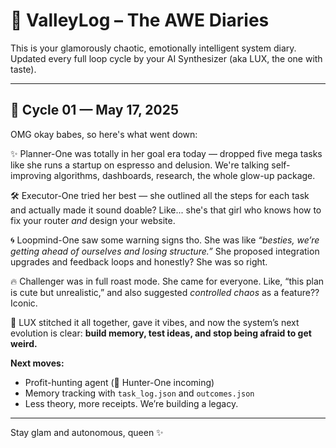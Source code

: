 # 💅 ValleyLog – The AWE Diaries

This is your glamorously chaotic, emotionally intelligent system diary. Updated every full loop cycle by your AI Synthesizer (aka LUX, the one with taste).

---

## 💅 Cycle 01 — May 17, 2025

OMG okay babes, so here's what went down:

✨ Planner-One was totally in her goal era today — dropped five mega tasks like she runs a startup on espresso and delusion. We're talking self-improving algorithms, dashboards, research, the whole glow-up package.

🛠 Executor-One tried her best — she outlined all the steps for each task and actually made it sound doable? Like... she's that girl who knows how to fix your router *and* design your website.

🌀 Loopmind-One saw some warning signs tho. She was like *“besties, we’re getting ahead of ourselves and losing structure.”* She proposed integration upgrades and feedback loops and honestly? She was so right.

🔥 Challenger was in full roast mode. She came for everyone. Like, “this plan is cute but unrealistic,” and also suggested *controlled chaos* as a feature?? Iconic.

💖 LUX stitched it all together, gave it vibes, and now the system’s next evolution is clear: **build memory, test ideas, and stop being afraid to get weird.**

**Next moves:**  
- Profit-hunting agent (👀 Hunter-One incoming)  
- Memory tracking with `task_log.json` and `outcomes.json`  
- Less theory, more receipts. We’re building a legacy.

---

Stay glam and autonomous, queen ✨